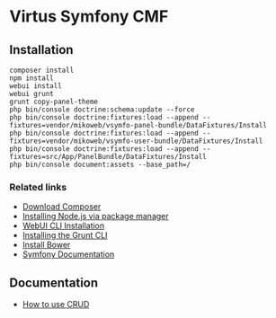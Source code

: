 # Virtus Symfony CMF

## Installation

    composer install
    npm install
    webui install
    webui grunt
    grunt copy-panel-theme
    php bin/console doctrine:schema:update --force
    php bin/console doctrine:fixtures:load --append --fixtures=vendor/mikoweb/vsymfo-panel-bundle/DataFixtures/Install
    php bin/console doctrine:fixtures:load --append --fixtures=vendor/mikoweb/vsymfo-user-bundle/DataFixtures/Install
    php bin/console doctrine:fixtures:load --append --fixtures=src/App/PanelBundle/DataFixtures/Install
    php bin/console document:assets --base_path=/

### Related links

- [Download Composer](https://getcomposer.org/download/)
- [Installing Node.js via package manager](https://nodejs.org/en/download/package-manager/)
- [WebUI CLI Installation](https://github.com/mikoweb/node-webui-installer)
- [Installing the Grunt CLI](http://gruntjs.com/getting-started#installing-the-cli)
- [Install Bower](https://bower.io/#install-bower)
- [Symfony Documentation](http://symfony.com/doc/current/index.html)

## Documentation

- [How to use CRUD](CRUD.md)
